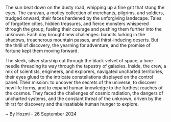 
The sun beat down on the dusty road, whipping up a fine grit that stung the eyes.  The caravan, a motley collection of merchants, pilgrims, and soldiers, trudged onward, their faces hardened by the unforgiving landscape.  Tales of forgotten cities, hidden treasures, and fierce monsters whispered through the group, fueling their courage and pushing them further into the unknown.  Each day brought new challenges: bandits lurking in the shadows, treacherous mountain passes, and thirst-inducing deserts.  But the thrill of discovery, the yearning for adventure, and the promise of fortune kept them moving forward.

The sleek, silver starship cut through the black velvet of space, a lone needle threading its way through the tapestry of galaxies.  Inside, the crew, a mix of scientists, engineers, and explorers, navigated uncharted territories, their eyes glued to the intricate constellations displayed on the control panel.  Their mission: to uncover the secrets of the universe, to discover new life forms, and to expand human knowledge to the furthest reaches of the cosmos.  They faced the challenges of cosmic radiation, the dangers of uncharted systems, and the constant threat of the unknown, driven by the thirst for discovery and the insatiable human hunger to explore. 

~ By Hozmi - 26 September 2024
